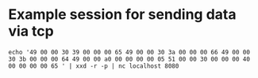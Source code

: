 # Example session for sending data via tcp
`echo '49 00 00 30 39 00 00 00 65 49 00 00 30 3a 00 00 00 66 49 00 00 30 3b 00 00 00 64 49 00 00 a0 00 00 00 00 05 51 00 00 30 00 00 00 40 00 00 00 00 65 ' | xxd -r -p | nc localhost 8080`
